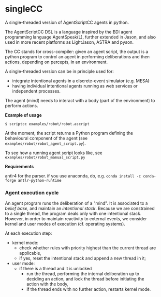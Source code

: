 # singleCC 

A single-threaded version of AgentScriptCC agents in python.

The AgentScriptCC DSL is a language inspired by the BDI agent programming language AgentSpeak(L), further extended in Jason, and also used in more recent platforms as LightJason, ASTRA and pyson. 

The CC stands for cross-compiler: given an agent script, the output is a python program to control an agent in performing deliberations and then actions, depending on percepts, in an environment.

A single-threaded version can be in principle used for:
- integrate intentional agents in a discrete-event simulator (e.g. MESA)
- having individual intentional agents running as web services or independent processes.

The agent (mind) needs to interact with a body (part of the environment) to perform actions.  
  
**Example of usage**
```
$ scriptcc examples/robot/robot.ascript
```
At the moment, the script returns a Python program defining the behavioural component of the agent (see `examples/robot/robot_agent_script.py`).

To see how a running agent script looks like, see `examples/robot/robot_manual_script.py` 

**Requirements**

antlr4 for the parser.
if you use anaconda, do, e.g. ```conda install -c conda-forge antlr-python-runtime```
 
 
### Agent execution cycle

An agent program runs the deliberation of a "mind".
It is associated to a *belief base*, and maintain an *intentional stack*.
Because we are constrained to a single thread, the program deals only with one intentional stack.
However, in order to maintain reactivity to external events, we consider kernel and user modes of execution (cf. operating systems).

At each execution step:
- kernel mode: 
    - check whether rules with priority highest than the current thread are applicable,
    - if yes, reset the intentional stack and append a new thread in it;
- user mode:
    - if there is a thread and it is unlocked
        - run the thread, performing the internal deliberation up to deciding an action, and lock the thread before initiating the action with the body,   
        - if the thread ends with no further action, restarts kernel mode.

   
    


 



